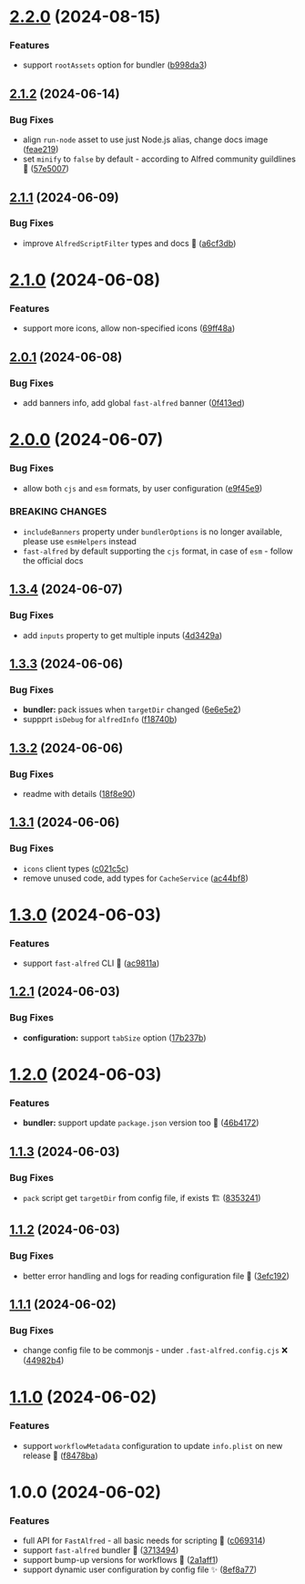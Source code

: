 # [2.2.0](https://github.com/Avivbens/fast-alfred/compare/v2.1.2...v2.2.0) (2024-08-15)


### Features

* support `rootAssets` option for bundler ([b998da3](https://github.com/Avivbens/fast-alfred/commit/b998da3f305fa637c2016ccf447559c2c77579f8))

## [2.1.2](https://github.com/Avivbens/fast-alfred/compare/v2.1.1...v2.1.2) (2024-06-14)


### Bug Fixes

* align `run-node` asset to use just Node.js alias, change docs image ([feae219](https://github.com/Avivbens/fast-alfred/commit/feae219cb1923ea65730b20d69f7be3b93660003))
* set `minify` to `false` by default - according to Alfred community guildlines 🚀 ([57e5007](https://github.com/Avivbens/fast-alfred/commit/57e5007d3bb48ce23f465e5d31e64b39740d1bc3))

## [2.1.1](https://github.com/Avivbens/fast-alfred/compare/v2.1.0...v2.1.1) (2024-06-09)


### Bug Fixes

* improve `AlfredScriptFilter` types and docs 🥷 ([a6cf3db](https://github.com/Avivbens/fast-alfred/commit/a6cf3dbc5af5c7fce2af7004478be78df1065284))

# [2.1.0](https://github.com/Avivbens/fast-alfred/compare/v2.0.1...v2.1.0) (2024-06-08)


### Features

* support more icons, allow non-specified icons ([69ff48a](https://github.com/Avivbens/fast-alfred/commit/69ff48ae07c08a6a7b81d78452e1b959aaeed1fa))

## [2.0.1](https://github.com/Avivbens/fast-alfred/compare/v2.0.0...v2.0.1) (2024-06-08)


### Bug Fixes

* add banners info, add global `fast-alfred` banner ([0f413ed](https://github.com/Avivbens/fast-alfred/commit/0f413edc3c962f4c2a3dfb12115cadba47d76351))

# [2.0.0](https://github.com/Avivbens/fast-alfred/compare/v1.3.4...v2.0.0) (2024-06-07)


### Bug Fixes

* allow both `cjs` and `esm` formats, by user configuration ([e9f45e9](https://github.com/Avivbens/fast-alfred/commit/e9f45e98ede3bbb862ee01b822cf1853a5f20559))


### BREAKING CHANGES

* `includeBanners` property under `bundlerOptions` is no longer available, please use `esmHelpers` instead
* `fast-alfred` by default supporting the `cjs` format, in case of `esm` - follow the official docs

## [1.3.4](https://github.com/Avivbens/fast-alfred/compare/v1.3.3...v1.3.4) (2024-06-07)


### Bug Fixes

* add `inputs` property to get multiple inputs ([4d3429a](https://github.com/Avivbens/fast-alfred/commit/4d3429af8f708619d7368be2dafc702512fc2686))

## [1.3.3](https://github.com/Avivbens/fast-alfred/compare/v1.3.2...v1.3.3) (2024-06-06)


### Bug Fixes

* **bundler:** pack issues when `targetDir` changed ([6e6e5e2](https://github.com/Avivbens/fast-alfred/commit/6e6e5e2d02f6a1c1702cd15c367a40fa3b4929aa))
* suppprt `isDebug` for `alfredInfo` ([f18740b](https://github.com/Avivbens/fast-alfred/commit/f18740b297a031976fe94c7872716ad2eee8d0cd))

## [1.3.2](https://github.com/Avivbens/fast-alfred/compare/v1.3.1...v1.3.2) (2024-06-06)


### Bug Fixes

* readme with details ([18f8e90](https://github.com/Avivbens/fast-alfred/commit/18f8e907227557b82872bf8ce7dcfe87f6ce8088))

## [1.3.1](https://github.com/Avivbens/fast-alfred/compare/v1.3.0...v1.3.1) (2024-06-06)


### Bug Fixes

* `icons` client types ([c021c5c](https://github.com/Avivbens/fast-alfred/commit/c021c5c5df719fdfda93f7a26ccbf3080fd86eb6))
* remove unused code, add types for `CacheService` ([ac44bf8](https://github.com/Avivbens/fast-alfred/commit/ac44bf8166920b77ed08f4397ec99a8b07d2da1d))

# [1.3.0](https://github.com/Avivbens/fast-alfred/compare/v1.2.1...v1.3.0) (2024-06-03)

### Features

-   support `fast-alfred` CLI 🚀 ([ac9811a](https://github.com/Avivbens/fast-alfred/commit/ac9811a3f947881e5d15c9e932f891cfa1f0de5e))

## [1.2.1](https://github.com/Avivbens/fast-alfred/compare/v1.2.0...v1.2.1) (2024-06-03)

### Bug Fixes

-   **configuration:** support `tabSize` option ([17b237b](https://github.com/Avivbens/fast-alfred/commit/17b237b15d968b4d9947e4a39d5c74492e85ef9e))

# [1.2.0](https://github.com/Avivbens/fast-alfred/compare/v1.1.3...v1.2.0) (2024-06-03)

### Features

-   **bundler:** support update `package.json` version too 🚀 ([46b4172](https://github.com/Avivbens/fast-alfred/commit/46b4172b2535d5ed7886f9328d18938edf9f8e6d))

## [1.1.3](https://github.com/Avivbens/fast-alfred/compare/v1.1.2...v1.1.3) (2024-06-03)

### Bug Fixes

-   `pack` script get `targetDir` from config file, if exists 🏗️ ([8353241](https://github.com/Avivbens/fast-alfred/commit/83532412dc36d0625234fca071f2a00d9b314799))

## [1.1.2](https://github.com/Avivbens/fast-alfred/compare/v1.1.1...v1.1.2) (2024-06-03)

### Bug Fixes

-   better error handling and logs for reading configuration file 📂 ([3efc192](https://github.com/Avivbens/fast-alfred/commit/3efc1924971a4acbe03527a4ba718353219b5367))

## [1.1.1](https://github.com/Avivbens/fast-alfred/compare/v1.1.0...v1.1.1) (2024-06-02)

### Bug Fixes

-   change config file to be commonjs - under `.fast-alfred.config.cjs` ❌ ([44982b4](https://github.com/Avivbens/fast-alfred/commit/44982b4a645d357b6e540b9670d7f0b32d32bc73))

# [1.1.0](https://github.com/Avivbens/fast-alfred/compare/v1.0.0...v1.1.0) (2024-06-02)

### Features

-   support `workflowMetadata` configuration to update `info.plist` on new release 🥷 ([f8478ba](https://github.com/Avivbens/fast-alfred/commit/f8478ba4888e05263d97ecf682e709f6a101b8fc))

# 1.0.0 (2024-06-02)

### Features

-   full API for `FastAlfred` - all basic needs for scripting 🥷 ([c069314](https://github.com/Avivbens/fast-alfred/commit/c06931430d9e346393c2fd6a4fbd2ef0ca9606ef))
-   support `fast-alfred` bundler 🔨 ([3713494](https://github.com/Avivbens/fast-alfred/commit/37134945225689258f7eeecb757fca75d5c0c7c7))
-   support bump-up versions for workflows 🚀 ([2a1aff1](https://github.com/Avivbens/fast-alfred/commit/2a1aff1567bb65768f52fad92f3120329ad0963a))
-   support dynamic user configuration by config file ✨ ([8ef8a77](https://github.com/Avivbens/fast-alfred/commit/8ef8a774d33c772680bb9cb9c31c4d7ead4fa4d9))
